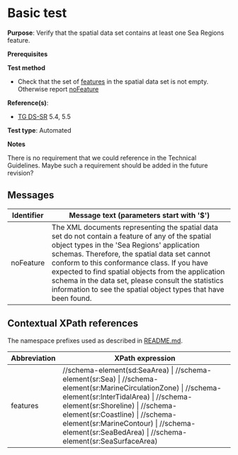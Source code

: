 # Basic test

**Purpose**: Verify that the spatial data set contains at least one Sea Regions feature.

**Prerequisites**

**Test method**

* Check that the set of [features](#features) in the spatial data set is not empty. Otherwise report [noFeature](#noFeature)

**Reference(s)**: 

* [TG DS-SR](./README.md#ref_TG_DS_SR) 5.4, 5.5

**Test type**: Automated

**Notes**

There is no requirement that we could reference in the Technical Guidelines. Maybe such a requirement should be added in the future revision?

## Messages

Identifier  |  Message text (parameters start with '$')
----------- | -------------------------------------------------------------------------
noFeature <a name="noFeature"/>  |  	The XML documents representing the spatial data set do not contain a feature of any of the spatial object types in the 'Sea Regions' application schemas. Therefore, the spatial data set cannot conform to this conformance class. If you have expected to find spatial objects from the application schema in the data set, please consult the statistics information to see the spatial object types that have been found.

## Contextual XPath references

The namespace prefixes used as described in [README.md](./README.md#namespaces).

Abbreviation                                          |  XPath expression
----------------------------------------------------- | ------------------------------------------------------------------
features <a name="features"></a>   |  //schema-element(sd:SeaArea) \| //schema-element(sr:Sea) \| //schema-element(sr:MarineCirculationZone) \| //schema-element(sr:InterTidalArea) \| //schema-element(sr:Shoreline) \| //schema-element(sr:Coastline) \| //schema-element(sr:MarineContour) \| //schema-element(sr:SeaBedArea) \| //schema-element(sr:SeaSurfaceArea)